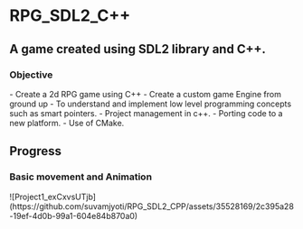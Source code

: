 <h1> RPG_SDL2_C++ </h1>

<h2> A game created using SDL2 library and C++. </h2>

<h3> Objective </h3>
- Create a 2d RPG game using C++
- Create a custom game Engine from ground up
- To understand and implement low level programming concepts such as smart pointers. 
- Project management in c++. 
- Porting code to a new platform. 
- Use of CMake.

<h2> Progress </h2>

<h3> Basic movement and Animation</h3>
![Project1_exCxvsUTjb](https://github.com/suvamjyoti/RPG_SDL2_CPP/assets/35528169/2c395a28-19ef-4d0b-99a1-604e84b870a0)

